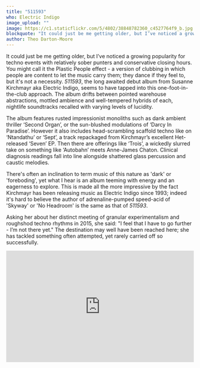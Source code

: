 ```yaml
---
title: "511593"
who: Electric Indigo
image_upload: ""
image: https://c1.staticflickr.com/5/4802/38848782360_c4527764f9_b.jpg
blockquote: "It could just be me getting older, but I’ve noticed a growing popularity for techno events with relatively sober punters and conservative closing hours. You might call it the Plastic People effect - a version of clubbing in which people are content to let the music carry them; they dance if they feel to, but it's not a necessity. "
author: Theo Darton-Moore
---
```

It could just be me getting older, but I’ve noticed a growing popularity for techno events with relatively sober punters and conservative closing hours. You might call it the Plastic People effect - a version of clubbing in which people are content to let the music carry them; they dance if they feel to, but it's not a necessity. _511593_, the long awaited debut album from Susanne Kirchmayr aka Electric Indigo, seems to have tapped into this one-foot-in-the-club approach. The album drifts between pointed warehouse abstractions, mottled ambience and well-tempered hybrids of each, nightlife soundtracks recalled with varying levels of lucidity.

The album features rusted impressionist monoliths such as dank ambient thriller ‘Second Organ’, or the sun-blushed modulations of ‘Darcy In Paradise’. However it also includes head-scrambling scaffold techno like on ‘Ntandathu’ or ‘Sept’, a track repackaged from Kirchmayr’s excellent Het-released ‘Seven’ EP. Then there are offerings like ‘Trois’, a wickedly slurred take on something like ‘Autobahn’ meets Anne-James Chaton. Clinical diagnosis readings fall into line alongside shattered glass percussion and caustic melodies.

There's often an inclination to term music of this nature as 'dark' or 'foreboding', yet what I hear is an album teeming with energy and an eagerness to explore. This is made all the more impressive by the fact Kirchmayr has been releasing music as Electric Indigo since 1993; indeed it's hard to believe the author of adrenaline-pumped speed-acid of 'Skyway' or 'No Headroom' is the same as that of _511593_. 

Asking her about her distinct meeting of granular experimentalism and roughshod techno rhythms in 2015, she said: "I feel that I have to go further - I’m not there yet." The destination may well have been reached here; she has tackled something often attempted, yet rarely carried off so successfully. 

<iframe width="100%" height="300" scrolling="no" frameborder="no" allow="autoplay" src="https://w.soundcloud.com/player/?url=https%3A//api.soundcloud.com/playlists/384970769&color=%23ff5500&auto_play=false&hide_related=false&show_comments=true&show_user=true&show_reposts=false&show_teaser=true&visual=true"></iframe>